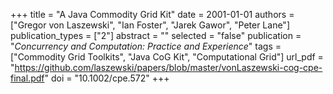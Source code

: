 +++
title = "A Java Commodity Grid Kit"
date = 2001-01-01
authors = ["Gregor von Laszewski", "Ian Foster", "Jarek Gawor", "Peter Lane"]
publication_types = ["2"]
abstract = ""
selected = "false"
publication = "*Concurrency and Computation: Practice and Experience*"
tags = ["Commodity Grid Toolkits", "Java CoG Kit", "Computational Grid"]
url_pdf = "https://github.com/laszewski/papers/blob/master/vonLaszewski-cog-cpe-final.pdf"
doi = "10.1002/cpe.572"
+++

